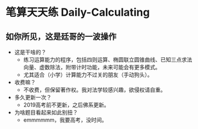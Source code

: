 # 笔算天天练 Daily-Calculating
## 如你所见，这是廷哥的一波操作
- 这是干啥的？
  - 练习运算能力的程序，包括四则运算、椭圆联立圆锥曲线、已知三点求法向量、虚数除法，附带计时功能，未来可能会有更多模式。
  - 尤其适合（小学）计算能力不过关的朋友（手动狗头）。
- 收费嘛？
  - 不收费，但保留著作权。我对法学较感兴趣，欲侵权请自重。
- 多久更新一次？
  - 2019高考前不更新，之后佛系更新。
- 为啥题目看起来如此别扭？
  - emmmmmm，我要高考，没时间。
